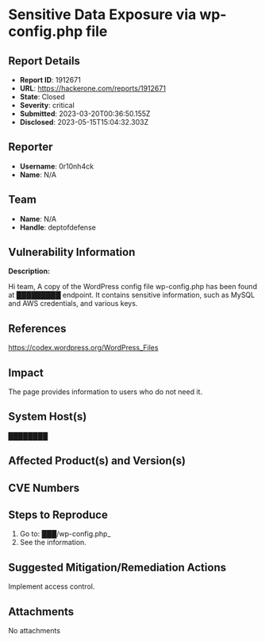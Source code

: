# Sensitive Data Exposure via wp-config.php file

## Report Details
- **Report ID**: 1912671
- **URL**: https://hackerone.com/reports/1912671
- **State**: Closed
- **Severity**: critical
- **Submitted**: 2023-03-20T00:36:50.155Z
- **Disclosed**: 2023-05-15T15:04:32.303Z

## Reporter
- **Username**: 0r10nh4ck
- **Name**: N/A

## Team
- **Name**: N/A
- **Handle**: deptofdefense

## Vulnerability Information
**Description:**

Hi team,
A copy of the WordPress config file wp-config.php has been found at  █████████ endpoint. It contains sensitive information, such as MySQL and AWS credentials, and various keys.

## References

https://codex.wordpress.org/WordPress_Files

## Impact

The page provides information to users who do not need it.

## System Host(s)
████████

## Affected Product(s) and Version(s)


## CVE Numbers


## Steps to Reproduce
1. Go to: ███/wp-config.php_
2. See the information.

## Suggested Mitigation/Remediation Actions
Implement access control.



## Attachments
No attachments
